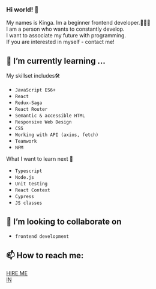 ### Hi world! 👋

My names is Kinga. Im a beginner frontend developer.👩🏽‍💻 </br>  I am a person who wants to constantly develop. </br> I want to associate my future with programming. </br> If you are interested in myself - contact me!

## 🌱 I’m currently learning ...
My skillset includes🛠️
- `JavaScript ES6+`
- `React`
- `Redux-Saga`
- `React Router`
- `Semantic & accessible HTML`
- `Responsive Web Design`
- `CSS`
- `Working with API (axios, fetch)`
- `Teamwork`
- `NPM`


What I want to learn next 🚀
- `Typescript`
- `Node.js`
- `Unit testing`
- `React Context`
- `Cypress`
- `JS classes`


## 👯 I’m looking to collaborate on
- `frontend development`

## 📫 How to reach me: 
[HIRE ME](toskinga01@gmail.com) </br>
[IN](https://www.linkedin.com/in/kinga-tos/)

<!--
**kingatos/kingatos** is a ✨ _special_ ✨ repository because its `README.md` (this file) appears on your GitHub profile.

Here are some ideas to get you started:

- 🔭 I’m currently working on ...

- 
- 🤔 I’m looking for help with ...
- 💬 Ask me about ...

- 😄 Pronouns: ...
- ⚡ Fun fact: ...
-->
